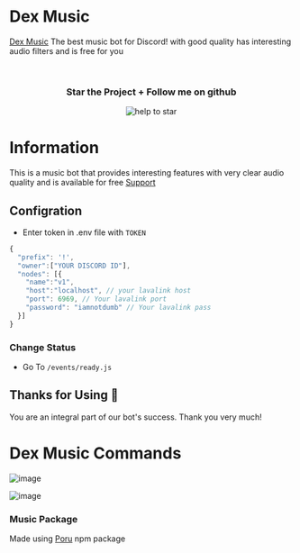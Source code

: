 # Dex Music
[Dex Music](https://discord.com/api/oauth2/authorize?client_id=1177999384265363649&permissions=8&scope=applications.commands%20bot) The best music bot for Discord! with good quality has interesting audio filters and is free for you
<div align="center">
  <br>

  <h3> Star the Project + Follow me on github </h3>

 <img src="https://cdn.discordapp.com/attachments/1180483105983827998/1183045176051105883/Proyek_Baru_3.png?ex=6586e7ad&is=657472ad&hm=5f622f64204dfa85240eed9055d12a13f3ffcd4f2c2afb6aea14138668fbcb1b&" alt="help to star">
 </div>
           

# Information

This is a music bot that provides interesting features with very clear audio quality and is available for free
[Support](https://discord.gg/We5ACwHzq8) 



## Configration

- Enter token in .env file with `TOKEN`
```js
{
  "prefix": '!',
  "owner":["YOUR DISCORD ID"],
  "nodes": [{
    "name":"v1",
    "host":"localhost", // your lavalink host
    "port": 6969, // Your lavalink port
    "password": "iamnotdumb" // Your lavalink pass
  }]
}
```
### Change Status
- Go To `/events/ready.js`

## Thanks for Using 💖 
You are an integral part of our bot's success. Thank you very much!


# Dex Music Commands

![image](https://cdn.discordapp.com/attachments/1054390391241199717/1183046704879120444/image.png?ex=6586e91a&is=6574741a&hm=7befdb5aac5ca9f20ec44ccdf50d89b4e087a77cab4a7fe715241928accadc67&)

![image](https://cdn.discordapp.com/attachments/1054390391241199717/1183047165908627516/image.png?ex=6586e988&is=65747488&hm=fe7051a4410df7592ca31ccdf008f332638f39280d6eb21f7f3cc8d6cc6b842c&)


### Music Package
Made using [Poru](https://npmjs.com/poru) npm package
